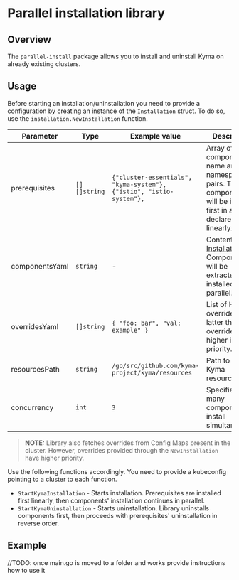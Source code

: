 # Parallel installation library

## Overview

The `parallel-install` package allows you to install and uninstall Kyma on already existing clusters.

## Usage

Before starting an installation/uninstallation you need to provide a configuration by creating an instance of the `Installation` struct. To do so, use the `installation.NewInstallation` function. 

| Parameter | Type | Example value | Description |
| --- | --- | --- | --- |
| prerequisites | `[][]string` | `{"cluster-essentials", "kyma-system"}, {"istio", "istio-system"},` | Array of component's name and namespace pairs. This components will be installed first in a declared order linearly. |
| componentsYaml | `string` | - | Content of the [Installation CR](https://kyma-project.io/docs/#custom-resource-installation). Components will be extracted and installed in parallel. |
| overridesYaml | `[]string` | `{ "foo: bar", "val: example" }` | List of Helm overrides. The latter the override, the higher is its priority. |
| resourcesPath | `string` | `/go/src/github.com/kyma-project/kyma/resources` | Path to the Kyma resources. |
| concurrency | `int` | `3` | Specifies how many components install simultaneously. |

>**NOTE:** Library also fetches overrides from Config Maps present in the cluster. However, overrides provided through the `NewInstallation` have higher priority.

Use the following functions accordingly. You need to provide a kubeconfig pointing to a cluster to each function.

- `StartKymaInstallation` - Starts installation. Prerequisites are installed first linearly, then components' installation continues in parallel. 
- `StartKymaUninstallation` - Starts uninstallation. Library uninstalls components first, then proceeds with prerequisites' uninstallation in reverse order.

## Example 

//TODO: once main.go is moved to a folder and works provide instructions how to use it
